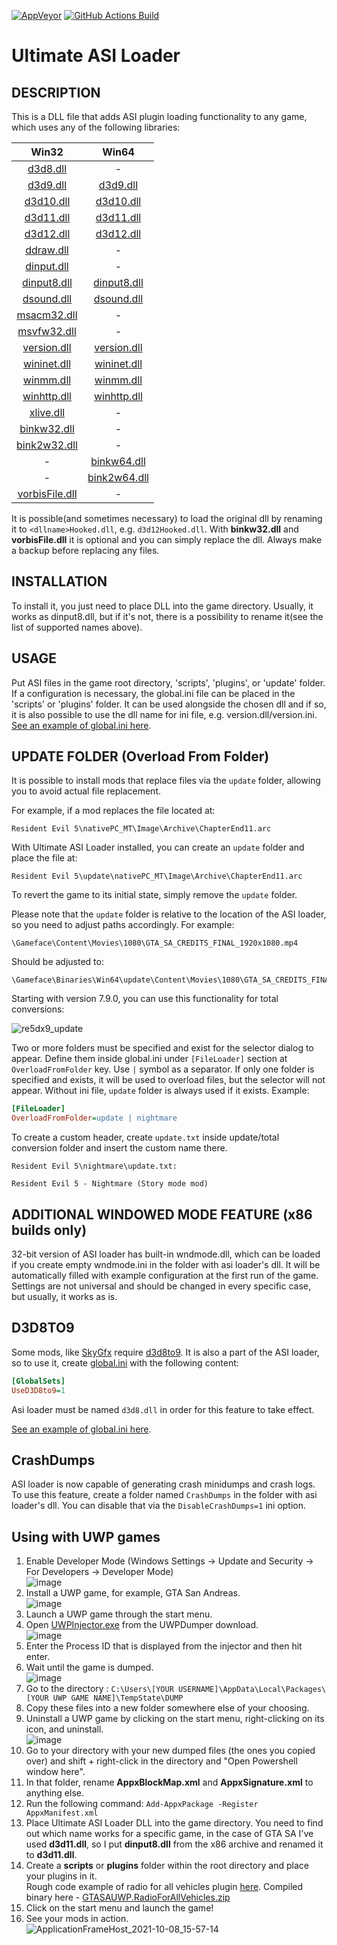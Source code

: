 [![AppVeyor](https://img.shields.io/appveyor/build/ThirteenAG/Ultimate-ASI-Loader?label=AppVeyor%20Build&logo=Appveyor&logoColor=white)](https://ci.appveyor.com/project/ThirteenAG/ultimate-asi-loader)
[![GitHub Actions Build](https://github.com/ThirteenAG/Ultimate-ASI-Loader/actions/workflows/msbuild.yml/badge.svg)](https://github.com/ThirteenAG/Ultimate-ASI-Loader/actions/workflows/msbuild.yml)

# Ultimate ASI Loader

## DESCRIPTION

This is a DLL file that adds ASI plugin loading functionality to any game, which uses any of the following libraries:

|                                                          Win32                                                          |                                                      Win64                                                      |
| :---------------------------------------------------------------------------------------------------------------------: | :-------------------------------------------------------------------------------------------------------------: |
| [d3d8.dll](https://github.com/ThirteenAG/Ultimate-ASI-Loader/releases/download/Win32-latest/d3d8-Win32.zip)             |                                                        -                                                        |
| [d3d9.dll](https://github.com/ThirteenAG/Ultimate-ASI-Loader/releases/download/Win32-latest/d3d9-Win32.zip)             |     [d3d9.dll](https://github.com/ThirteenAG/Ultimate-ASI-Loader/releases/download/x64-latest/d3d9-x64.zip)     |
| [d3d10.dll](https://github.com/ThirteenAG/Ultimate-ASI-Loader/releases/download/Win32-latest/d3d10-Win32.zip)           |    [d3d10.dll](https://github.com/ThirteenAG/Ultimate-ASI-Loader/releases/download/x64-latest/d3d10-x64.zip)    |
| [d3d11.dll](https://github.com/ThirteenAG/Ultimate-ASI-Loader/releases/download/Win32-latest/d3d11-Win32.zip)           |    [d3d11.dll](https://github.com/ThirteenAG/Ultimate-ASI-Loader/releases/download/x64-latest/d3d11-x64.zip)    |
| [d3d12.dll](https://github.com/ThirteenAG/Ultimate-ASI-Loader/releases/download/Win32-latest/d3d12-Win32.zip)           |    [d3d12.dll](https://github.com/ThirteenAG/Ultimate-ASI-Loader/releases/download/x64-latest/d3d12-x64.zip)    |
| [ddraw.dll](https://github.com/ThirteenAG/Ultimate-ASI-Loader/releases/download/Win32-latest/ddraw-Win32.zip)           |                                                        -                                                        |
| [dinput.dll](https://github.com/ThirteenAG/Ultimate-ASI-Loader/releases/download/Win32-latest/dinput-Win32.zip)         |                                                        -                                                        |
| [dinput8.dll](https://github.com/ThirteenAG/Ultimate-ASI-Loader/releases/download/Win32-latest/dinput8-Win32.zip)       |  [dinput8.dll](https://github.com/ThirteenAG/Ultimate-ASI-Loader/releases/download/x64-latest/dinput8-x64.zip)  |
| [dsound.dll](https://github.com/ThirteenAG/Ultimate-ASI-Loader/releases/download/Win32-latest/dsound-Win32.zip)         |   [dsound.dll](https://github.com/ThirteenAG/Ultimate-ASI-Loader/releases/download/x64-latest/dsound-x64.zip)   |
| [msacm32.dll](https://github.com/ThirteenAG/Ultimate-ASI-Loader/releases/download/Win32-latest/msacm32-Win32.zip)       |                                                        -                                                        |
| [msvfw32.dll](https://github.com/ThirteenAG/Ultimate-ASI-Loader/releases/download/Win32-latest/msvfw32-Win32.zip)       |                                                        -                                                        |
| [version.dll](https://github.com/ThirteenAG/Ultimate-ASI-Loader/releases/download/Win32-latest/version-Win32.zip)       |  [version.dll](https://github.com/ThirteenAG/Ultimate-ASI-Loader/releases/download/x64-latest/version-x64.zip)  |
| [wininet.dll](https://github.com/ThirteenAG/Ultimate-ASI-Loader/releases/download/Win32-latest/wininet-Win32.zip)       |  [wininet.dll](https://github.com/ThirteenAG/Ultimate-ASI-Loader/releases/download/x64-latest/wininet-x64.zip)  |
| [winmm.dll](https://github.com/ThirteenAG/Ultimate-ASI-Loader/releases/download/Win32-latest/winmm-Win32.zip)           |    [winmm.dll](https://github.com/ThirteenAG/Ultimate-ASI-Loader/releases/download/x64-latest/winmm-x64.zip)    |
| [winhttp.dll](https://github.com/ThirteenAG/Ultimate-ASI-Loader/releases/download/Win32-latest/winhttp-Win32.zip)       |  [winhttp.dll](https://github.com/ThirteenAG/Ultimate-ASI-Loader/releases/download/x64-latest/winhttp-x64.zip)  |
| [xlive.dll](https://github.com/ThirteenAG/Ultimate-ASI-Loader/releases/download/Win32-latest/xlive-Win32.zip)           |                                                        -                                                        |
| [binkw32.dll](https://github.com/ThirteenAG/Ultimate-ASI-Loader/releases/download/Win32-latest/binkw32-Win32.zip)       |                                                        -                                                        |
| [bink2w32.dll](https://github.com/ThirteenAG/Ultimate-ASI-Loader/releases/download/Win32-latest/bink2w32-Win32.zip)     |                                                        -                                                        |
|                                                            -                                                            |  [binkw64.dll](https://github.com/ThirteenAG/Ultimate-ASI-Loader/releases/download/x64-latest/binkw64-x64.zip)  |
|                                                            -                                                            | [bink2w64.dll](https://github.com/ThirteenAG/Ultimate-ASI-Loader/releases/download/x64-latest/bink2w64-x64.zip) |
| [vorbisFile.dll](https://github.com/ThirteenAG/Ultimate-ASI-Loader/releases/download/Win32-latest/vorbisFile-Win32.zip) |                                                        -                                                        |

It is possible(and sometimes necessary) to load the original dll by renaming it to `<dllname>Hooked.dll`, e.g. `d3d12Hooked.dll`.
With **binkw32.dll** and **vorbisFile.dll** it is optional and you can simply replace the dll. Always make a backup before replacing any files.


## INSTALLATION

To install it, you just need to place DLL into the game directory. Usually, it works as dinput8.dll, but if it's not, there is a possibility to rename it(see the list of supported names above).

## USAGE

Put ASI files in the game root directory, 'scripts', 'plugins', or 'update' folder.
If a configuration is necessary, the global.ini file can be placed in the 'scripts' or 'plugins' folder. It can be used alongside the chosen dll and if so, it is also possible to use the dll name for ini file, e.g. version.dll/version.ini.
[See an example of global.ini here](https://github.com/ThirteenAG/Ultimate-ASI-Loader/blob/master/data/scripts/global.ini).

## UPDATE FOLDER (Overload From Folder)

It is possible to install mods that replace files via the `update` folder, allowing you to avoid actual file replacement.

For example, if a mod replaces the file located at:

```
Resident Evil 5\nativePC_MT\Image\Archive\ChapterEnd11.arc
```

With Ultimate ASI Loader installed, you can create an `update` folder and place the file at:

```
Resident Evil 5\update\nativePC_MT\Image\Archive\ChapterEnd11.arc
```

To revert the game to its initial state, simply remove the `update` folder.

Please note that the `update` folder is relative to the location of the ASI loader, so you need to adjust paths accordingly. For example:

```
\Gameface\Content\Movies\1080\GTA_SA_CREDITS_FINAL_1920x1080.mp4
```

Should be adjusted to:

```
\Gameface\Binaries\Win64\update\Content\Movies\1080\GTA_SA_CREDITS_FINAL_1920x1080.mp4
```

Starting with version 7.9.0, you can use this functionality for total conversions:

![re5dx9_update](https://github.com/user-attachments/assets/7ec4c006-2205-444f-9a7a-8d3c8f5b62fb)

Two or more folders must be specified and exist for the selector dialog to appear. Define them inside global.ini under `[FileLoader]` section at `OverloadFromFolder` key. Use `|` symbol as a separator. If only one folder is specified and exists, it will be used to overload files, but the selector will not appear. Without ini file, `update` folder is always used if it exists. Example:

```ini
[FileLoader]
OverloadFromFolder=update | nightmare
```

To create a custom header, create `update.txt` inside update/total conversion folder and insert the custom name there.

`Resident Evil 5\nightmare\update.txt:`

```
Resident Evil 5 - Nightmare (Story mode mod)
```

## ADDITIONAL WINDOWED MODE FEATURE (x86 builds only)

32-bit version of ASI loader has built-in wndmode.dll, which can be loaded if you create empty wndmode.ini in the folder with asi loader's dll. It will be automatically filled with example configuration at the first run of the game. Settings are not universal and should be changed in every specific case, but usually, it works as is.

## D3D8TO9

Some mods, like [SkyGfx](https://github.com/aap/skygfx_vc) require [d3d8to9](https://github.com/crosire/d3d8to9). It is also a part of the ASI loader, so to use it, create [global.ini](https://github.com/ThirteenAG/Ultimate-ASI-Loader/edit/master/readme.md#usage) with the following content:

```ini
[GlobalSets]
UseD3D8to9=1
```
Asi loader must be named `d3d8.dll` in order for this feature to take effect.

[See an example of global.ini here](https://github.com/ThirteenAG/Ultimate-ASI-Loader/blob/master/data/scripts/global.ini#L6).

## CrashDumps

ASI loader is now capable of generating crash minidumps and crash logs. To use this feature, create a folder named `CrashDumps` in the folder with asi loader's dll. You can disable that via the `DisableCrashDumps=1` ini option.

## Using with UWP games

1. Enable Developer Mode (Windows Settings -> Update and Security -> For Developers -> Developer Mode)  
   ![image](https://user-images.githubusercontent.com/4904157/136562544-6d249514-203e-40c2-808f-34786b043ec5.png)
2. Install a UWP game, for example, GTA San Andreas.  
   ![image](https://user-images.githubusercontent.com/4904157/136558440-553ef1f6-cf69-413b-903b-fd4203d6cc1f.png)
3. Launch a UWP game through the start menu.
4. Open [UWPInjector.exe](https://github.com/Wunkolo/UWPDumper) from the UWPDumper download.  
   ![image](https://user-images.githubusercontent.com/4904157/136558563-6e39dd67-778e-4159-bb3b-83c499017223.png)
5. Enter the Process ID that is displayed from the injector and then hit enter.
6. Wait until the game is dumped.  
   ![image](https://user-images.githubusercontent.com/4904157/136558813-8b7c271c-2475-40b9-a432-f9640f328a43.png)
7. Go to the directory : `C:\Users\[YOUR USERNAME]\AppData\Local\Packages\[YOUR UWP GAME NAME]\TempState\DUMP`
8. Copy these files into a new folder somewhere else of your choosing.
9. Uninstall a UWP game by clicking on the start menu, right-clicking on its icon, and uninstall.  
   ![image](https://user-images.githubusercontent.com/4904157/136559019-bdd6d278-d2ae-4acf-b119-9933baab7d96.png)
10. Go to your directory with your new dumped files (the ones you copied over) and shift + right-click in the directory and "Open Powershell window here".
11. In that folder, rename **AppxBlockMap.xml** and **AppxSignature.xml** to anything else.
12. Run the following command: `Add-AppxPackage -Register AppxManifest.xml`
13. Place Ultimate ASI Loader DLL into the game directory. You need to find out which name works for a specific game, in the case of GTA SA I've used **d3d11.dll**, so I put **dinput8.dll** from the x86 archive and renamed it to **d3d11.dll**.
14. Create a **scripts** or **plugins** folder within the root directory and place your plugins in it.  
Rough code example of radio for all vehicles plugin [here](https://gist.github.com/ThirteenAG/868a964b46b82ce5cebbd4a0823c69e4). Compiled binary here - [GTASAUWP.RadioForAllVehicles.zip](https://github.com/ThirteenAG/Ultimate-ASI-Loader/files/7311505/GTASAUWP.RadioForAllVehicles.zip)  
15. Click on the start menu and launch the game!  
16. See your mods in action.  
![ApplicationFrameHost_2021-10-08_15-57-14](https://user-images.githubusercontent.com/4904157/136561208-e989119e-1ef4-42c2-8b20-c1f81f4e0931.png)
